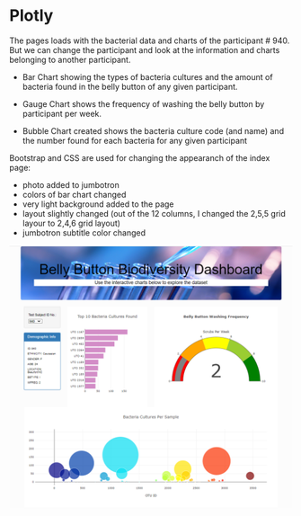 # Plotly


The pages loads with the bacterial data and charts of the participant # 940.
But we can change the participant and look at the information and charts belonging to another participant.

- Bar Chart showing the types of bacteria cultures and the amount of bacteria found in the belly button of any given participant.

- Gauge Chart shows the frequency of washing the belly button by participant per week.

- Bubble Chart created shows the bacteria culture code (and name) and the number found for each bacteria for any given participant


Bootstrap and CSS are used for changing the appearanch of the index page: 
- photo added to jumbotron
- colors of bar chart changed
- very light background added to the page
- layout slightly changed (out of the 12 columns, I changed the 2,5,5 grid layour to 2,4,6 grid layout)
- jumbotron subtitle color changed


![Belly_Button_Dashboard](static/images/Screenshot.png "Belly Button Dashboard")
